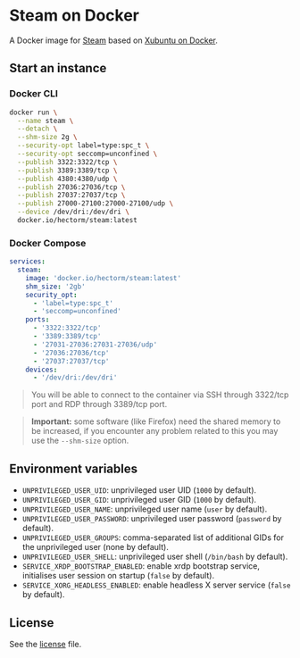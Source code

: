 # Steam on Docker

A Docker image for [Steam](https://steampowered.com) based on [Xubuntu on Docker](https://github.com/hectorm/docker-xubuntu).

## Start an instance

### Docker CLI

```sh
docker run \
  --name steam \
  --detach \
  --shm-size 2g \
  --security-opt label=type:spc_t \
  --security-opt seccomp=unconfined \
  --publish 3322:3322/tcp \
  --publish 3389:3389/tcp \
  --publish 4380:4380/udp \
  --publish 27036:27036/tcp \
  --publish 27037:27037/tcp \
  --publish 27000-27100:27000-27100/udp \
  --device /dev/dri:/dev/dri \
  docker.io/hectorm/steam:latest
```

### Docker Compose

```yaml
services:
  steam:
    image: 'docker.io/hectorm/steam:latest'
    shm_size: '2gb'
    security_opt:
      - 'label=type:spc_t'
      - 'seccomp=unconfined'
    ports:
      - '3322:3322/tcp'
      - '3389:3389/tcp'
      - '27031-27036:27031-27036/udp'
      - '27036:27036/tcp'
      - '27037:27037/tcp'
    devices:
      - '/dev/dri:/dev/dri'
```

> You will be able to connect to the container via SSH through 3322/tcp port and RDP through 3389/tcp port.

> **Important:** some software (like Firefox) need the shared memory to be increased, if you
encounter any problem related to this you may use the `--shm-size` option.

## Environment variables

* `UNPRIVILEGED_USER_UID`: unprivileged user UID (`1000` by default).
* `UNPRIVILEGED_USER_GID`: unprivileged user GID (`1000` by default).
* `UNPRIVILEGED_USER_NAME`: unprivileged user name (`user` by default).
* `UNPRIVILEGED_USER_PASSWORD`: unprivileged user password (`password` by default).
* `UNPRIVILEGED_USER_GROUPS`: comma-separated list of additional GIDs for the unprivileged user (none by default).
* `UNPRIVILEGED_USER_SHELL`: unprivileged user shell (`/bin/bash` by default).
* `SERVICE_XRDP_BOOTSTRAP_ENABLED`: enable xrdp bootstrap service, initialises user session on startup (`false` by default).
* `SERVICE_XORG_HEADLESS_ENABLED`: enable headless X server service (`false` by default).

## License

See the [license](LICENSE.md) file.
